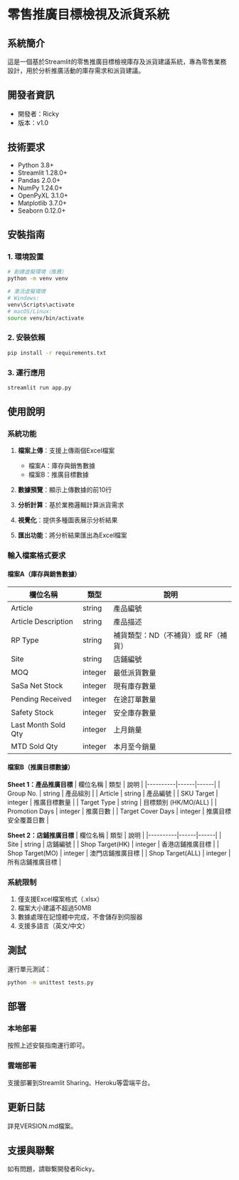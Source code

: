 # 零售推廣目標檢視及派貨系統

## 系統簡介
這是一個基於Streamlit的零售推廣目標檢視庫存及派貨建議系統，專為零售業務設計，用於分析推廣活動的庫存需求和派貨建議。

## 開發者資訊
- 開發者：Ricky
- 版本：v1.0

## 技術要求
- Python 3.8+
- Streamlit 1.28.0+
- Pandas 2.0.0+
- NumPy 1.24.0+
- OpenPyXL 3.1.0+
- Matplotlib 3.7.0+
- Seaborn 0.12.0+

## 安裝指南

### 1. 環境設置
```bash
# 創建虛擬環境（推薦）
python -m venv venv

# 激活虛擬環境
# Windows:
venv\Scripts\activate
# macOS/Linux:
source venv/bin/activate
```

### 2. 安裝依賴
```bash
pip install -r requirements.txt
```

### 3. 運行應用
```bash
streamlit run app.py
```

## 使用說明

### 系統功能
1. **檔案上傳**：支援上傳兩個Excel檔案
   - 檔案A：庫存與銷售數據
   - 檔案B：推廣目標數據

2. **數據預覽**：顯示上傳數據的前10行

3. **分析計算**：基於業務邏輯計算派貨需求

4. **視覺化**：提供多種圖表展示分析結果

5. **匯出功能**：將分析結果匯出為Excel檔案

### 輸入檔案格式要求

#### 檔案A（庫存與銷售數據）
| 欄位名稱 | 類型 | 說明 |
|----------|------|------|
| Article | string | 產品編號 |
| Article Description | string | 產品描述 |
| RP Type | string | 補貨類型：ND（不補貨）或 RF（補貨） |
| Site | string | 店鋪編號 |
| MOQ | integer | 最低派貨數量 |
| SaSa Net Stock | integer | 現有庫存數量 |
| Pending Received | integer | 在途訂單數量 |
| Safety Stock | integer | 安全庫存數量 |
| Last Month Sold Qty | integer | 上月銷量 |
| MTD Sold Qty | integer | 本月至今銷量 |

#### 檔案B（推廣目標數據）
**Sheet 1：產品推廣目標**
| 欄位名稱 | 類型 | 說明 |
|----------|------|------|
| Group No. | string | 產品組別 |
| Article | string | 產品編號 |
| SKU Target | integer | 推廣目標數量 |
| Target Type | string | 目標類別 (HK/MO/ALL) |
| Promotion Days | integer | 推廣日數 |
| Target Cover Days | integer | 推廣目標安全覆蓋日數 |

**Sheet 2：店鋪推廣目標**
| 欄位名稱 | 類型 | 說明 |
|----------|------|------|
| Site | string | 店鋪編號 |
| Shop Target(HK) | integer | 香港店鋪推廣目標 |
| Shop Target(MO) | integer | 澳門店鋪推廣目標 |
| Shop Target(ALL) | integer | 所有店鋪推廣目標 |

### 系統限制
1. 僅支援Excel檔案格式（.xlsx）
2. 檔案大小建議不超過50MB
3. 數據處理在記憶體中完成，不會儲存到伺服器
4. 支援多語言（英文/中文）

## 測試
運行單元測試：
```bash
python -m unittest tests.py
```

## 部署

### 本地部署
按照上述安裝指南運行即可。

### 雲端部署
支援部署到Streamlit Sharing、Heroku等雲端平台。

## 更新日誌
詳見VERSION.md檔案。

## 支援與聯繫
如有問題，請聯繫開發者Ricky。